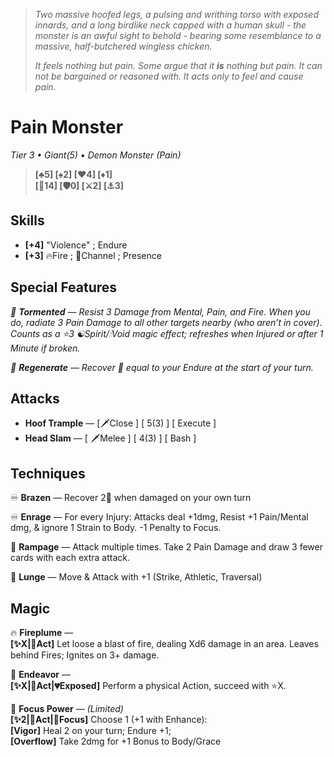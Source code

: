 > *Two massive hoofed legs, a pulsing and writhing torso with exposed innards, and a long birdlike neck capped with a human skull - the monster is an awful sight to behold - bearing some resemblance to a massive, half-butchered wingless chicken.*
> 
> *It feels nothing but pain. Some argue that it **is** nothing but pain. It can not be bargained or reasoned with. It acts only to feel and cause pain.*

# Pain Monster
*Tier 3 • Giant(5) • Demon Monster (Pain)*
> **[♣5] [♠2] [♥4] [♦1]**  
> **[💟14] [🛡0] [⚔2] [⚓3]**

## Skills
- **[+4]** "Violence" ; Endure  
- **[+3]** 🔥Fire ; 💪Channel ; Presence

## Special Features

*🐲 **Tormented** — Resist 3 Damage from Mental, Pain, and Fire. When you do, radiate 3 Pain Damage to all other targets nearby (who aren’t in cover). Counts as a ⭐3 ☯Spirit/🕯Void magic effect; refreshes when Injured or after 1 Minute if broken.*

*🐲 **Regenerate** — Recover 💟 equal to your Endure at the start of your turn.*

## Attacks
- **Hoof Trample** — [🗡Close ] [ 5(3) ] [ Execute  ]  
- **Head Slam** — [ 🗡️Melee ] [ 4(3) ] [ Bash ]  

## Techniques
♾ **Brazen** — 
Recover 2💟 when damaged on your own turn

♾ **Enrage** — 
For every Injury: Attacks deal +1dmg, Resist +1 Pain/Mental dmg, & ignore 1 Strain to Body. -1 Penalty to Focus.

🔷 **Rampage** — 
Attack multiple times. Take 2 Pain Damage and draw 3 fewer cards with each extra attack.

🔷 **Lunge** — 
Move & Attack with +1 (Strike, Athletic, Traversal)

## Magic

🔥 **Fireplume** —  
**[✨X|🔷Act]** Let loose a blast of fire, dealing Xd6 damage in an area. 
Leaves behind Fires; Ignites on 3+ damage.

💪 **Endeavor** —  
**[✨X|🔷Act|💔Exposed]** Perform a physical Action, succeed with ⭐X. 

💪 **Focus Power** — *(Limited)*  
**[✨2|🔷Act|🧠Focus]** Choose 1 (+1 with Enhance):  
**[Vigor]** Heal 2 on your turn; Endure +1;  
**[Overflow]** Take 2dmg for +1 Bonus to Body/Grace  
